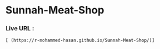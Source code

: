 # Sunnah-Meat-Shop
### Live URL :
     
    [ (https://r-mohammed-hasan.github.io/Sunnah-Meat-Shop/)]

